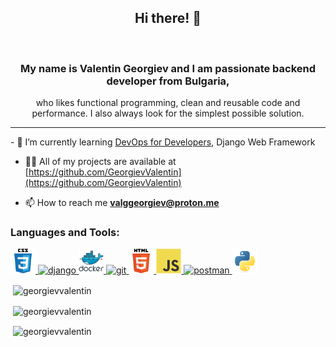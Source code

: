 <h2 align="center">Hi there! 👋</h2>
<p align="center">
<img width="300" src="https://cdn.dribbble.com/users/2131993/screenshots/4948736/thoughtworks-gif_dribbble.gif" alt="">
</p>
<h3 align="center">My name is Valentin Georgiev and I am passionate backend developer from Bulgaria,</h3>
<p align="center">who likes functional programming, clean and reusable code and performance. I also always look for the simplest possible solution. </p>
<hr>
- 🌱 I’m currently learning <a href="https://softuni.bg/modules/133/devops-for-developers/1526" target="_blank">DevOps for Developers</a>, Django Web Framework 

- 👨‍💻 All of my projects are available at [https://github.com/GeorgievValentin](https://github.com/GeorgievValentin)

- 📫 How to reach me **valggeorgiev@proton.me**


<p align="left">
</p>

<h3 align="left">Languages and Tools:</h3>
<p align="left"> <a href="https://www.w3schools.com/css/" target="_blank" rel="noreferrer"> <img src="https://raw.githubusercontent.com/devicons/devicon/master/icons/css3/css3-original-wordmark.svg" alt="css3" width="40" height="40"/> </a> <a href="https://www.djangoproject.com/" target="_blank" rel="noreferrer"> <img src="https://cdn.worldvectorlogo.com/logos/django.svg" alt="django" width="40" height="40"/> </a> <a href="https://www.docker.com/" target="_blank" rel="noreferrer"> <img src="https://raw.githubusercontent.com/devicons/devicon/master/icons/docker/docker-original-wordmark.svg" alt="docker" width="40" height="40"/> </a> <a href="https://git-scm.com/" target="_blank" rel="noreferrer"> <img src="https://www.vectorlogo.zone/logos/git-scm/git-scm-icon.svg" alt="git" width="40" height="40"/> </a> <a href="https://www.w3.org/html/" target="_blank" rel="noreferrer"> <img src="https://raw.githubusercontent.com/devicons/devicon/master/icons/html5/html5-original-wordmark.svg" alt="html5" width="40" height="40"/> </a> <a href="https://developer.mozilla.org/en-US/docs/Web/JavaScript" target="_blank" rel="noreferrer"> <img src="https://raw.githubusercontent.com/devicons/devicon/master/icons/javascript/javascript-original.svg" alt="javascript" width="40" height="40"/> </a> <a href="https://postman.com" target="_blank" rel="noreferrer"> <img src="https://www.vectorlogo.zone/logos/getpostman/getpostman-icon.svg" alt="postman" width="40" height="40"/> </a> <a href="https://www.python.org" target="_blank" rel="noreferrer"> <img src="https://raw.githubusercontent.com/devicons/devicon/master/icons/python/python-original.svg" alt="python" width="40" height="40"/> </a> </p>



<p>&nbsp;<img align="center" 
              width="500px"
              src="https://github-readme-stats.vercel.app/api?username=georgievvalentin&show_icons=true&locale=en" alt="georgievvalentin" /></p>

<p>&nbsp;<img align="center" 
        width="500px"
        src="https://github-readme-streak-stats.herokuapp.com/?user=georgievvalentin&" alt="georgievvalentin" /></p>
        
<p>&nbsp;<img align="center" 
        width="500px"
        src="https://github-readme-stats.vercel.app/api/top-langs?username=georgievvalentin&show_icons=true&locale=en&layout=compact" alt="georgievvalentin" /></p>
